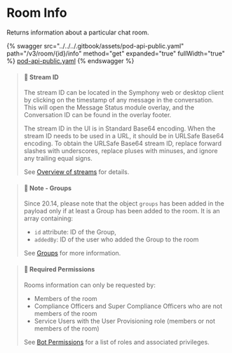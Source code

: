 # Room Info

Returns information about a particular chat room.

{% swagger src="../../../.gitbook/assets/pod-api-public.yaml" path="/v3/room/{id}/info" method="get" expanded="true" fullWidth="true" %}
[pod-api-public.yaml](../../../.gitbook/assets/pod-api-public.yaml)
{% endswagger %}

> #### 📘 Stream ID
>
> The stream ID can be located in the Symphony web or desktop client by clicking on the timestamp of any message in the conversation. This will open the Message Status module overlay, and the Conversation ID can be found in the overlay footer.
>
> The stream ID in the UI is in Standard Base64 encoding. When the stream ID needs to be used in a URL, it should be in URLSafe Base64 encoding. To obtain the URLSafe Base64 stream ID, replace forward slashes with underscores, replace pluses with minuses, and ignore any trailing equal signs.
>
> See [Overview of streams](https://docs.developers.symphony.com/building-bots-on-symphony/datafeed/overview-of-streams) for details.

> #### 📘 Note - Groups
>
> Since 20.14, please note that the object `groups` has been added in the payload only if at least a Group has been added to the room. It is an array containing:
>
> * `id` attribute: ID of the Group,
> * `addedBy`: ID of the user who added the Group to the room
>
> See [Groups](../../groups-distribution-lists/) for more information.

> #### 🚧 Required Permissions
>
> Rooms information can only be requested by:
>
> * Members of the room
> * Compliance Officers and Super Compliance Officers who are not members of the room
> * Service Users with the User Provisioning role (members or not members of the room)
>
> See [Bot Permissions](https://docs.developers.symphony.com/building-bots-on-symphony/configuration/bot-permissions) for a list of roles and associated privileges.
